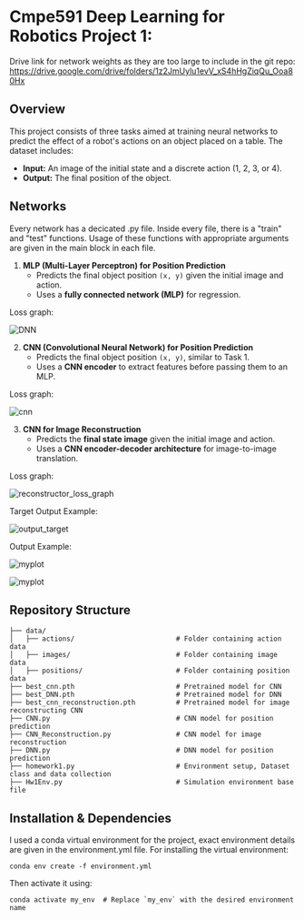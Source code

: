  # Cmpe591 Deep Learning for Robotics Project 1: 
Drive link for network weights as they are too large to include in the git repo: https://drive.google.com/drive/folders/1z2JmUylu1evV_xS4hHgZiqQu_Ooa80Hx

## Overview
This project consists of three tasks aimed at training neural networks to predict the effect of a robot's actions on an object placed on a table. The dataset includes:
- **Input:** An image of the initial state and a discrete action (1, 2, 3, or 4).
- **Output:** The final position of the object.

## Networks
Every network has a decicated .py file. Inside every file, there is a "train" and "test" functions. Usage of these functions with appropriate arguments are given in the main block in each file.

1. **MLP (Multi-Layer Perceptron) for Position Prediction**  
   - Predicts the final object position `(x, y)` given the initial image and action.  
   - Uses a **fully connected network (MLP)** for regression.
 
Loss graph:

![DNN](https://github.com/user-attachments/assets/fa221308-e556-4008-b668-e31799ace0c3)

2. **CNN (Convolutional Neural Network) for Position Prediction**  
   - Predicts the final object position `(x, y)`, similar to Task 1.  
   - Uses a **CNN encoder** to extract features before passing them to an MLP.
  
Loss graph:

![cnn](https://github.com/user-attachments/assets/14b7ce85-ddf5-441b-aa98-b444728f45ec)

3. **CNN for Image Reconstruction**  
   - Predicts the **final state image** given the initial image and action.  
   - Uses a **CNN encoder-decoder architecture** for image-to-image translation.
  
Loss graph:

![reconstructor_loss_graph](https://github.com/user-attachments/assets/b64ee116-d8e9-4282-8713-0c27ef46e964)


Target Output Example:

![output_target](https://github.com/user-attachments/assets/3146e1ea-acd8-40a5-85c5-f594f38c3069)

Output Example:

![myplot](https://github.com/user-attachments/assets/fb354551-b3c4-44ef-ad7c-28472eda1138)

![myplot](https://github.com/user-attachments/assets/43eeddc4-464a-4cfd-b782-e666b2c866de)



## Repository Structure

    ├── data/
    │   ├── actions/                         # Folder containing action data
    │   ├── images/                          # Folder containing image data
    │   ├── positions/                       # Folder containing position data
    ├── best_cnn.pth                         # Pretrained model for CNN
    ├── best_DNN.pth                         # Pretrained model for DNN
    ├── best_cnn_reconstruction.pth          # Pretrained model for image reconstructing CNN
    ├── CNN.py                               # CNN model for position prediction
    ├── CNN_Reconstruction.py                # CNN model for image reconstruction
    ├── DNN.py                               # DNN model for position prediction
    ├── homework1.py                         # Environment setup, Dataset class and data collection
    ├── Hw1Env.py                            # Simulation environment base file

## Installation & Dependencies
I used a conda virtual environment for the project, exact environment details are given in the environment.yml file. 
For installing the virtual environment:

    conda env create -f environment.yml

Then activate it using:

    conda activate my_env  # Replace `my_env` with the desired environment name
